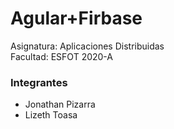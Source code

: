 # Agular+Firbase
Asignatura: Aplicaciones Distribuidas\
Facultad: ESFOT
2020-A

### Integrantes
- Jonathan Pizarra
- Lizeth Toasa
